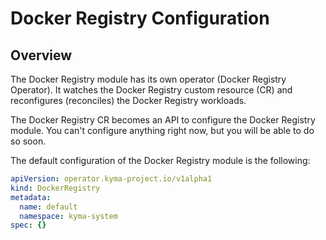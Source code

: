 # Docker Registry Configuration

## Overview

The Docker Registry module has its own operator (Docker Registry Operator). It watches the Docker Registry custom resource (CR) and reconfigures (reconciles) the Docker Registry workloads.

The Docker Registry CR becomes an API to configure the Docker Registry module. You can't configure anything right now, but you will be able to do so soon.

The default configuration of the Docker Registry module is the following:

   ```yaml
   apiVersion: operator.kyma-project.io/v1alpha1
   kind: DockerRegistry
   metadata:
     name: default
     namespace: kyma-system
   spec: {}

   ```
